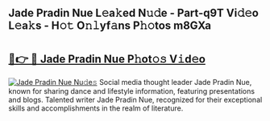 ## Jade Pradin Nue L𝚎a𝚔ed N𝚞𝚍e - Part-q9T Vi𝚍𝚎o L𝚎a𝚔s - H𝚘𝚝 O𝚗𝚕yf𝚊ns P𝚑𝚘tos m8GXa

# <h2><a href="http://kf1q6h1.oniu.top/?m=Jade+Pradin+Nue">🔗👉 🔴 Jade Pradin Nue P𝚑ot𝚘𝚜 V𝚒d𝚎o</a></h2>

[![Jade Pradin Nue Nu𝚍e𝚜](https://i.imgur.com/0qMVB7G.gif)](http://kf1q6h1.oniu.top/?m=Jade+Pradin+Nue)
Social media thought leader Jade Pradin Nue, known for sharing dance and lifestyle information, featuring presentations and blogs. Talented writer Jade Pradin Nue, recognized for their exceptional skills and accomplishments in the realm of literature.  
